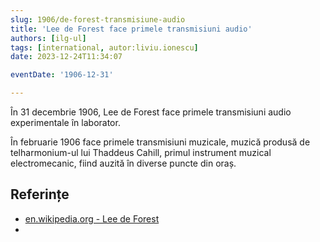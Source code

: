 ```yaml
---
slug: 1906/de-forest-transmisiune-audio
title: 'Lee de Forest face primele transmisiuni audio'
authors: [ilg-ul]
tags: [international, autor:liviu.ionescu]
date: 2023-12-24T11:34:07

eventDate: '1906-12-31'

---
```


În 31 decembrie 1906, Lee de Forest face primele transmisiuni audio
experimentale în laborator.

<!-- truncate -->

În februarie 1906 face primele transmisiuni muzicale, muzică produsă
de telharmonium-ul lui Thaddeus Cahill, primul instrument muzical
electromecanic, fiind auzită în diverse puncte din oraș.

## Referințe

- [en.wikipedia.org - Lee de Forest](https://en.wikipedia.org/wiki/Lee_de_Forest)
- [](https://en.wikipedia.org/wiki/Telharmonium)
